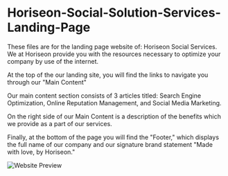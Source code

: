 # Horiseon-Social-Solution-Services-Landing-Page

These files are for the landing page website of: Horiseon Social Services. We at Horiseon provide you with the resources necessary to optimize your company by use of the internet. 

At the top of the our landing site, you will find the links to navigate you through our "Main Content"

Our main content section consists of 3 articles titled: Search Engine Optimization, Online Reputation Management, and Social Media Marketing.

On the right side of our Main Content is a description of the benefits which we provide as a part of our services.

Finally, at the bottom of the page you will find the "Footer," which displays the full name of our company and our signature brand statement "Made with love, by Horiseon."

![Website Preview](/Users/user/Desktop/Horiseon/Horiseon-Social-Solution-Services-Landing-Page/Develop/assets/images/01-html-css-git-homework-demo.png)